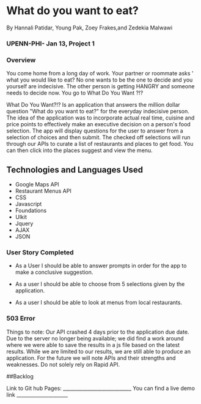 # What do you want to eat?
By Hannali Patidar, Young Pak, Zoey Frakes,and Zedekia Malwawi

### UPENN-PHI- Jan 13, Project 1

### Overview 
You come home from a long day of work. Your partner or roommate asks ' what you would like to eat? No one wants to be the one to decide and you yourself are indecisive.  The other person is getting HANGRY  and someone needs to decide now. You go to What Do You Want ?!? 

What Do You Want?!? Is an application that answers the million dollar question "What do you want to eat?" for the everyday indecisive person. The idea of the application was to incorporate actual real time, cuisine and price points to effectively make an executive decision on a person's food selection. The app will display questions for the user to answer from a selection of choices and then submit.
The checked off selections will run through our APIs to curate a list of restaurants and places to get food.
You can then click into the places suggest and view the menu.


## Technologies and Languages Used
* Google Maps API
* Restaurant Menus API
* CSS
* Javascript
* Foundations
* Ulkit
* Jquery
* AJAX
* JSON

### User Story Completed

* As a User I should be able to answer prompts in order for the app to make a conclusive suggestion.

* As a user I should be able to choose from 5 selections given by the application.

* As a user I should be able to look at menus from local restaurants.

### 503 Error   
Things to note: Our API crashed 4 days prior to the application due date. Due to the server no longer being available; we did find a work around where we were able to save the results in a js file based on the latest results. While we are limited to our results, we are still able to produce an application. For the future we will note APIs and their strengths and weaknesses. Do not solely rely on Rapid API. 


##Backlog

Link to Git hub Pages: ____________________________
You can find a live demo link _____________________

